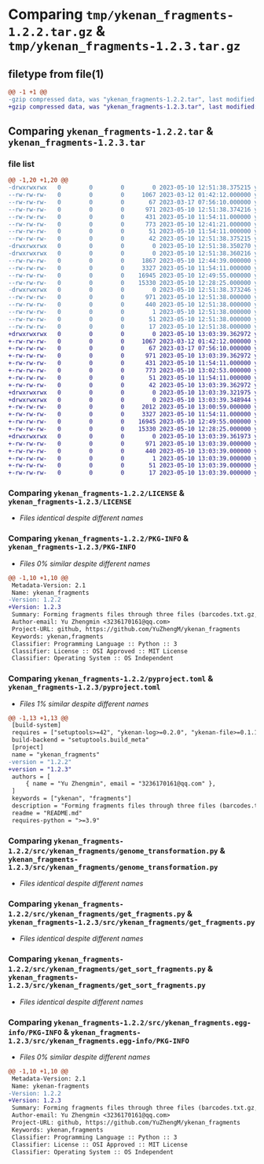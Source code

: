 # Comparing `tmp/ykenan_fragments-1.2.2.tar.gz` & `tmp/ykenan_fragments-1.2.3.tar.gz`

## filetype from file(1)

```diff
@@ -1 +1 @@
-gzip compressed data, was "ykenan_fragments-1.2.2.tar", last modified: Wed May 10 12:51:38 2023, max compression
+gzip compressed data, was "ykenan_fragments-1.2.3.tar", last modified: Wed May 10 13:03:39 2023, max compression
```

## Comparing `ykenan_fragments-1.2.2.tar` & `ykenan_fragments-1.2.3.tar`

### file list

```diff
@@ -1,20 +1,20 @@
-drwxrwxrwx   0        0        0        0 2023-05-10 12:51:38.375215 ykenan_fragments-1.2.2/
--rw-rw-rw-   0        0        0     1067 2023-03-12 01:42:12.000000 ykenan_fragments-1.2.2/LICENSE
--rw-rw-rw-   0        0        0       67 2023-03-17 07:56:10.000000 ykenan_fragments-1.2.2/MANIFEST.in
--rw-rw-rw-   0        0        0      971 2023-05-10 12:51:38.374216 ykenan_fragments-1.2.2/PKG-INFO
--rw-rw-rw-   0        0        0      431 2023-05-10 11:54:11.000000 ykenan_fragments-1.2.2/README.md
--rw-rw-rw-   0        0        0      773 2023-05-10 12:41:21.000000 ykenan_fragments-1.2.2/pyproject.toml
--rw-rw-rw-   0        0        0       51 2023-05-10 11:54:11.000000 ykenan_fragments-1.2.2/requirements.txt
--rw-rw-rw-   0        0        0       42 2023-05-10 12:51:38.375215 ykenan_fragments-1.2.2/setup.cfg
-drwxrwxrwx   0        0        0        0 2023-05-10 12:51:38.350270 ykenan_fragments-1.2.2/src/
-drwxrwxrwx   0        0        0        0 2023-05-10 12:51:38.360216 ykenan_fragments-1.2.2/src/ykenan_fragments/
--rw-rw-rw-   0        0        0     1867 2023-05-10 12:44:39.000000 ykenan_fragments-1.2.2/src/ykenan_fragments/__init__.py
--rw-rw-rw-   0        0        0     3327 2023-05-10 11:54:11.000000 ykenan_fragments-1.2.2/src/ykenan_fragments/genome_transformation.py
--rw-rw-rw-   0        0        0    16945 2023-05-10 12:49:55.000000 ykenan_fragments-1.2.2/src/ykenan_fragments/get_fragments.py
--rw-rw-rw-   0        0        0    15330 2023-05-10 12:28:25.000000 ykenan_fragments-1.2.2/src/ykenan_fragments/get_sort_fragments.py
-drwxrwxrwx   0        0        0        0 2023-05-10 12:51:38.373246 ykenan_fragments-1.2.2/src/ykenan_fragments.egg-info/
--rw-rw-rw-   0        0        0      971 2023-05-10 12:51:38.000000 ykenan_fragments-1.2.2/src/ykenan_fragments.egg-info/PKG-INFO
--rw-rw-rw-   0        0        0      440 2023-05-10 12:51:38.000000 ykenan_fragments-1.2.2/src/ykenan_fragments.egg-info/SOURCES.txt
--rw-rw-rw-   0        0        0        1 2023-05-10 12:51:38.000000 ykenan_fragments-1.2.2/src/ykenan_fragments.egg-info/dependency_links.txt
--rw-rw-rw-   0        0        0       51 2023-05-10 12:51:38.000000 ykenan_fragments-1.2.2/src/ykenan_fragments.egg-info/requires.txt
--rw-rw-rw-   0        0        0       17 2023-05-10 12:51:38.000000 ykenan_fragments-1.2.2/src/ykenan_fragments.egg-info/top_level.txt
+drwxrwxrwx   0        0        0        0 2023-05-10 13:03:39.362972 ykenan_fragments-1.2.3/
+-rw-rw-rw-   0        0        0     1067 2023-03-12 01:42:12.000000 ykenan_fragments-1.2.3/LICENSE
+-rw-rw-rw-   0        0        0       67 2023-03-17 07:56:10.000000 ykenan_fragments-1.2.3/MANIFEST.in
+-rw-rw-rw-   0        0        0      971 2023-05-10 13:03:39.362972 ykenan_fragments-1.2.3/PKG-INFO
+-rw-rw-rw-   0        0        0      431 2023-05-10 11:54:11.000000 ykenan_fragments-1.2.3/README.md
+-rw-rw-rw-   0        0        0      773 2023-05-10 13:02:53.000000 ykenan_fragments-1.2.3/pyproject.toml
+-rw-rw-rw-   0        0        0       51 2023-05-10 11:54:11.000000 ykenan_fragments-1.2.3/requirements.txt
+-rw-rw-rw-   0        0        0       42 2023-05-10 13:03:39.362972 ykenan_fragments-1.2.3/setup.cfg
+drwxrwxrwx   0        0        0        0 2023-05-10 13:03:39.321975 ykenan_fragments-1.2.3/src/
+drwxrwxrwx   0        0        0        0 2023-05-10 13:03:39.348944 ykenan_fragments-1.2.3/src/ykenan_fragments/
+-rw-rw-rw-   0        0        0     2012 2023-05-10 13:00:59.000000 ykenan_fragments-1.2.3/src/ykenan_fragments/__init__.py
+-rw-rw-rw-   0        0        0     3327 2023-05-10 11:54:11.000000 ykenan_fragments-1.2.3/src/ykenan_fragments/genome_transformation.py
+-rw-rw-rw-   0        0        0    16945 2023-05-10 12:49:55.000000 ykenan_fragments-1.2.3/src/ykenan_fragments/get_fragments.py
+-rw-rw-rw-   0        0        0    15330 2023-05-10 12:28:25.000000 ykenan_fragments-1.2.3/src/ykenan_fragments/get_sort_fragments.py
+drwxrwxrwx   0        0        0        0 2023-05-10 13:03:39.361973 ykenan_fragments-1.2.3/src/ykenan_fragments.egg-info/
+-rw-rw-rw-   0        0        0      971 2023-05-10 13:03:39.000000 ykenan_fragments-1.2.3/src/ykenan_fragments.egg-info/PKG-INFO
+-rw-rw-rw-   0        0        0      440 2023-05-10 13:03:39.000000 ykenan_fragments-1.2.3/src/ykenan_fragments.egg-info/SOURCES.txt
+-rw-rw-rw-   0        0        0        1 2023-05-10 13:03:39.000000 ykenan_fragments-1.2.3/src/ykenan_fragments.egg-info/dependency_links.txt
+-rw-rw-rw-   0        0        0       51 2023-05-10 13:03:39.000000 ykenan_fragments-1.2.3/src/ykenan_fragments.egg-info/requires.txt
+-rw-rw-rw-   0        0        0       17 2023-05-10 13:03:39.000000 ykenan_fragments-1.2.3/src/ykenan_fragments.egg-info/top_level.txt
```

### Comparing `ykenan_fragments-1.2.2/LICENSE` & `ykenan_fragments-1.2.3/LICENSE`

 * *Files identical despite different names*

### Comparing `ykenan_fragments-1.2.2/PKG-INFO` & `ykenan_fragments-1.2.3/PKG-INFO`

 * *Files 0% similar despite different names*

```diff
@@ -1,10 +1,10 @@
 Metadata-Version: 2.1
 Name: ykenan_fragments
-Version: 1.2.2
+Version: 1.2.3
 Summary: Forming fragments files through three files (barcodes.txt.gz, .mtx.gz and .peaks.txt)
 Author-email: Yu Zhengmin <3236170161@qq.com>
 Project-URL: github, https://github.com/YuZhengM/ykenan_fragments
 Keywords: ykenan,fragments
 Classifier: Programming Language :: Python :: 3
 Classifier: License :: OSI Approved :: MIT License
 Classifier: Operating System :: OS Independent
```

### Comparing `ykenan_fragments-1.2.2/pyproject.toml` & `ykenan_fragments-1.2.3/pyproject.toml`

 * *Files 1% similar despite different names*

```diff
@@ -1,13 +1,13 @@
 [build-system]
 requires = ["setuptools>=42", "ykenan-log>=0.2.0", "ykenan-file>=0.1.1", "pandas>=1.5.3"]
 build-backend = "setuptools.build_meta"
 [project]
 name = "ykenan_fragments"
-version = "1.2.2"
+version = "1.2.3"
 authors = [
     { name = "Yu Zhengmin", email = "3236170161@qq.com" },
 ]
 keywords = ["ykenan", "fragments"]
 description = "Forming fragments files through three files (barcodes.txt.gz, .mtx.gz and .peaks.txt)"
 readme = "README.md"
 requires-python = ">=3.9"
```

### Comparing `ykenan_fragments-1.2.2/src/ykenan_fragments/genome_transformation.py` & `ykenan_fragments-1.2.3/src/ykenan_fragments/genome_transformation.py`

 * *Files identical despite different names*

### Comparing `ykenan_fragments-1.2.2/src/ykenan_fragments/get_fragments.py` & `ykenan_fragments-1.2.3/src/ykenan_fragments/get_fragments.py`

 * *Files identical despite different names*

### Comparing `ykenan_fragments-1.2.2/src/ykenan_fragments/get_sort_fragments.py` & `ykenan_fragments-1.2.3/src/ykenan_fragments/get_sort_fragments.py`

 * *Files identical despite different names*

### Comparing `ykenan_fragments-1.2.2/src/ykenan_fragments.egg-info/PKG-INFO` & `ykenan_fragments-1.2.3/src/ykenan_fragments.egg-info/PKG-INFO`

 * *Files 0% similar despite different names*

```diff
@@ -1,10 +1,10 @@
 Metadata-Version: 2.1
 Name: ykenan-fragments
-Version: 1.2.2
+Version: 1.2.3
 Summary: Forming fragments files through three files (barcodes.txt.gz, .mtx.gz and .peaks.txt)
 Author-email: Yu Zhengmin <3236170161@qq.com>
 Project-URL: github, https://github.com/YuZhengM/ykenan_fragments
 Keywords: ykenan,fragments
 Classifier: Programming Language :: Python :: 3
 Classifier: License :: OSI Approved :: MIT License
 Classifier: Operating System :: OS Independent
```

